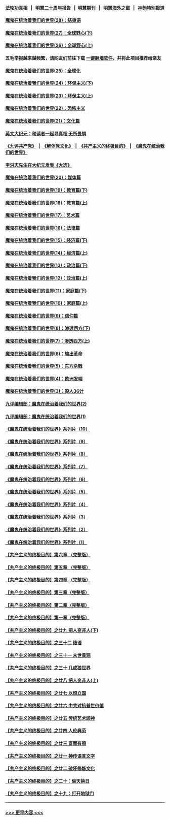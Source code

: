 #### [法轮功真相](https://github.com/gfw-breaker/truth/blob/master/README.md?t=0) &nbsp;&nbsp;|&nbsp;&nbsp; [明慧二十周年报告](https://github.com/gfw-breaker/mh-reports/blob/master/README.md?t=0) &nbsp;&nbsp;|&nbsp;&nbsp;[明慧期刊](https://github.com/gfw-breaker/mh-qikan) &nbsp;&nbsp;|&nbsp;&nbsp; [明慧海外之窗](https://github.com/gfw-breaker/mh-news/blob/master/README.md?t=0) &nbsp;&nbsp;|&nbsp;&nbsp; [神韵特别报道](https://github.com/gfw-breaker/mh-news/blob/master/shenyun.md?t=0)
#### [魔鬼在统治着我们的世界(28)：结束语](../pages/nsc422/n10936246.md?t=06201951) 
#### [魔鬼在统治着我们的世界(27)：全球野心(下)](../pages/nsc422/n10928319.md?t=06201951) 
#### [魔鬼在统治着我们的世界(26)：全球野心(上)](../pages/nsc422/n10900318.md?t=06201951) 
#### 五毛举报越来越频繁，请网友们前往下载 [一键翻墙软件](https://github.com/gfw-breaker/ssr-accounts)，并将此项目推荐给亲友
#### [魔鬼在统治着我们的世界(25)：全球化](../pages/nsc422/n10788205.md?t=06201951) 
#### [魔鬼在统治着我们的世界(24)：环保主义(下)](../pages/nsc422/n10695307.md?t=06201951) 
#### [魔鬼在统治着我们的世界(23)：环保主义(上)](../pages/nsc422/n10688613.md?t=06201951) 
#### [魔鬼在统治着我们的世界(22)：恐怖主义](../pages/nsc422/n10614727.md?t=06201951) 
#### [魔鬼在统治着我们的世界(21)：文化篇](../pages/nsc422/n10597706.md?t=06201951) 
#### [英文大纪元：和读者一起寻真相 无所畏惧](../pages/nsc422/n12542027.md?t=06201951) 
#### [《九评共产党》](https://github.com/begood0513/9ping.md/blob/master/README.md) &nbsp;|&nbsp; [《解体党文化》](../../../../jtdwh.md/blob/master/README.md)  &nbsp;|&nbsp; [《共产主义的终极目的》](../../../../gczydzjmd.md/blob/master/README.md) &nbsp;|&nbsp; [《魔鬼在统治我们的世界》](../../../../mgztzwmdsj.md/blob/master/README.md) 
#### [李洪志先生在大纪元发表《大选》](../pages/nsc422/n12534746.md?t=06201951) 
#### [魔鬼在统治着我们的世界(20)：媒体篇](../pages/nsc422/n10586579.md?t=06201951) 
#### [魔鬼在统治着我们的世界(19)：教育篇(下)](../pages/nsc422/n10564808.md?t=06201951) 
#### [魔鬼在统治着我们的世界(18)：教育篇(上)](../pages/nsc422/n10526970.md?t=06201951) 
#### [魔鬼在统治着我们的世界(17)：艺术篇](../pages/nsc422/n10499093.md?t=06201951) 
#### [魔鬼在统治着我们的世界(16)：法律篇](../pages/nsc422/n10485969.md?t=06201951) 
#### [魔鬼在统治着我们的世界(15)：经济篇(下)](../pages/nsc422/n10469975.md?t=06201951) 
#### [魔鬼在统治着我们的世界(14)：经济篇(上)](../pages/nsc422/n10457370.md?t=06201951) 
#### [魔鬼在统治着我们的世界(13)：政治篇(下)](../pages/nsc422/n10448270.md?t=06201951) 
#### [魔鬼在统治着我们的世界(12)：政治篇(上)](../pages/nsc422/n10444576.md?t=06201951) 
#### [魔鬼在统治着我们的世界(11)：家庭篇(下)](../pages/nsc422/n10440961.md?t=06201951) 
#### [魔鬼在统治着我们的世界(10)：家庭篇(上)](../pages/nsc422/n10435448.md?t=06201951) 
#### [魔鬼在统治着我们的世界(9)：信仰篇](../pages/nsc422/n10432159.md?t=06201951) 
#### [魔鬼在统治着我们的世界(8)：渗透西方(下)](../pages/nsc422/n10429603.md?t=06201951) 
#### [魔鬼在统治着我们的世界(7)：渗透西方(上)](../pages/nsc422/n10426013.md?t=06201951) 
#### [魔鬼在统治着我们的世界(6)：输出革命](../pages/nsc422/n10421536.md?t=06201951) 
#### [魔鬼在统治着我们的世界(5)：东方杀戮](../pages/nsc422/n10417707.md?t=06201951) 
#### [魔鬼在统治着我们的世界(4)：欧洲发端](../pages/nsc422/n10414890.md?t=06201951) 
#### [魔鬼在统治着我们的世界(3)：毁人36计](../pages/nsc422/n10411583.md?t=06201951) 
#### [九评编辑部：魔鬼在统治着我们的世界(2)](../pages/nsc422/n10410036.md?t=06201951) 
#### [九评编辑部：魔鬼在统治着我们的世界(1)](../pages/nsc422/n10406825.md?t=06201951) 
#### [《魔鬼在统治着我们的世界》系列片（10）](../pages/nsc422/n12292670.md?t=06201951) 
#### [《魔鬼在统治着我们的世界》系列片（9）](../pages/nsc422/n12290859.md?t=06201951) 
#### [《魔鬼在统治着我们的世界》系列片（8）](../pages/nsc422/n12287445.md?t=06201951) 
#### [《魔鬼在统治着我们的世界》系列片（7）](../pages/nsc422/n12283425.md?t=06201951) 
#### [《魔鬼在统治着我们的世界》系列片（6）](../pages/nsc422/n12282314.md?t=06201951) 
#### [《魔鬼在统治着我们的世界》系列片（5）](../pages/nsc422/n12281419.md?t=06201951) 
#### [《魔鬼在统治着我们的世界》系列片（4）](../pages/nsc422/n12274024.md?t=06201951) 
#### [《魔鬼在统治着我们的世界》系列片（3）](../pages/nsc422/n12271322.md?t=06201951) 
#### [《魔鬼在统治着我们的世界》系列片（2）](../pages/nsc422/n12269049.md?t=06201951) 
#### [《魔鬼在统治着我们的世界》系列片（1）](../pages/nsc422/n12267575.md?t=06201951) 
#### [【共产主义的终极目的】第六章 （完整版）](../pages/nsc422/n11428913.md?t=06201951) 
#### [【共产主义的终极目的】第五章 （完整版）](../pages/nsc422/n11428912.md?t=06201951) 
#### [【共产主义的终极目的】第四章 （完整版）](../pages/nsc422/n11428907.md?t=06201951) 
#### [【共产主义的终极目的】第三章（完整版）](../pages/nsc422/n11428848.md?t=06201951) 
#### [【共产主义的终极目的】第二章（完整版）](../pages/nsc422/n11428831.md?t=06201951) 
#### [【共产主义的终极目的】第一章（完整版）](../pages/nsc422/n11417651.md?t=06201951) 
#### [【共产主义的终极目的】之廿九 把人变非人(下)](../pages/nsc422/n11344140.md?t=06201951) 
#### [【共产主义的终极目的】之三十二 结语](../pages/nsc422/n11360535.md?t=06201951) 
#### [【共产主义的终极目的】之三十一 末世景观](../pages/nsc422/n11351129.md?t=06201951) 
#### [【共产主义的终极目的】之三十 几成狼世界](../pages/nsc422/n11348280.md?t=06201951) 
#### [【共产主义的终极目的】之廿八 把人变非人(上)](../pages/nsc422/n11340492.md?t=06201951) 
#### [【共产主义的终极目的】之廿七 以恨立国](../pages/nsc422/n11336944.md?t=06201951) 
#### [【共产主义的终极目的】之廿六 中共对抗普世价值](../pages/nsc422/n11324785.md?t=06201951) 
#### [【共产主义的终极目的】之廿五 传统艺术颂神](../pages/nsc422/n11296396.md?t=06201951) 
#### [【共产主义的终极目的】之廿四 人伦典范](../pages/nsc422/n11296397.md?t=06201951) 
#### [【共产主义的终极目的】之廿三 富而有德](../pages/nsc422/n11283598.md?t=06201951) 
#### [【共产主义的终极目的】之廿一 神传语言文字](../pages/nsc422/n11263265.md?t=06201951) 
#### [【共产主义的终极目的】之廿二 破坏修炼文化](../pages/nsc422/n11245728.md?t=06201951) 
#### [【共产主义的终极目的】之二十：偷天换日](../pages/nsc422/n11238846.md?t=06201951) 
#### [【共产主义的终极目的】之十九：打开地狱门](../pages/nsc422/n11206376.md?t=06201951) 

----
#### [ >>> 更早内容 <<< ](../indexes/nsc422-earlier.md)
